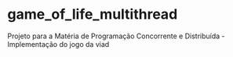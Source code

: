 # game_of_life_multithread
Projeto para a Matéria de Programação Concorrente e Distribuída - Implementação do jogo da viad

